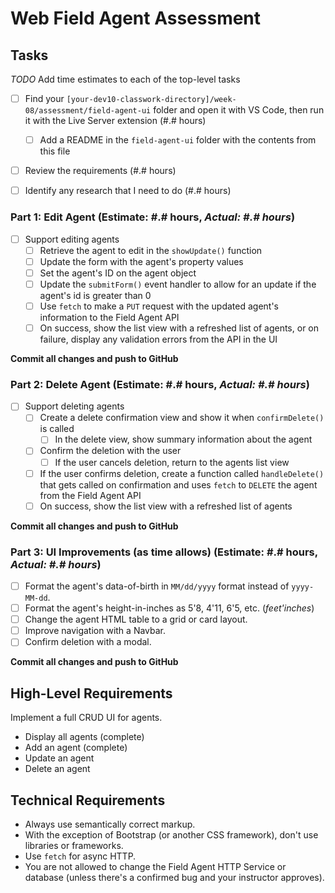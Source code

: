 
# Web Field Agent Assessment

## Tasks

_TODO_ Add time estimates to each of the top-level tasks

* [ ] Find your `[your-dev10-classwork-directory]/week-08/assessment/field-agent-ui` folder and open it with VS Code, then run it with the Live Server extension (#.# hours)
  * [ ] Add a README in the `field-agent-ui` folder with the contents from this file

* [ ] Review the requirements (#.# hours)

* [ ] Identify any research that I need to do (#.# hours)

### Part 1: Edit Agent (Estimate: #.# hours, _Actual: #.# hours_)

* [ ] Support editing agents
  * [ ] Retrieve the agent to edit in the `showUpdate()` function
  * [ ] Update the form with the agent's property values
  * [ ] Set the agent's ID on the agent object
  * [ ] Update the `submitForm()` event handler to allow for an update if the agent's id is greater than 0
  * [ ] Use `fetch` to make a `PUT` request with the updated agent's information to the Field Agent API
  * [ ] On success, show the list view with a refreshed list of agents, or on failure, display any validation errors from the API in the UI

**Commit all changes and push to GitHub**

### Part 2: Delete Agent (Estimate: #.# hours, _Actual: #.# hours_)

* [ ] Support deleting agents
  * [ ] Create a delete confirmation view and show it when `confirmDelete()` is called
    * [ ] In the delete view, show summary information about the agent
  * [ ] Confirm the deletion with the user
    * [ ] If the user cancels deletion, return to the agents list view 
  * [ ] If the user confirms deletion, create a function called `handleDelete()` that gets called on confirmation and uses `fetch` to `DELETE` the agent from the Field Agent API
  * [ ] On success, show the list view with a refreshed list of agents

**Commit all changes and push to GitHub**

### Part 3: UI Improvements (as time allows) (Estimate: #.# hours, _Actual: #.# hours_)

* [ ] Format the agent's data-of-birth in `MM/dd/yyyy` format instead of `yyyy-MM-dd`.
* [ ] Format the agent's height-in-inches as 5'8, 4'11, 6'5, etc. (_feet'inches_)
* [ ] Change the agent HTML table to a grid or card layout.
* [ ] Improve navigation with a Navbar.
* [ ] Confirm deletion with a modal.

**Commit all changes and push to GitHub**

## High-Level Requirements

Implement a full CRUD UI for agents.

* Display all agents (complete)
* Add an agent (complete)
* Update an agent
* Delete an agent

## Technical Requirements

* Always use semantically correct markup.
* With the exception of Bootstrap (or another CSS framework), don't use libraries or frameworks.
* Use `fetch` for async HTTP.
* You are not allowed to change the Field Agent HTTP Service or database (unless there's a confirmed bug and your instructor approves).